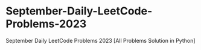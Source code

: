 # September-Daily-LeetCode-Problems-2023
September Daily LeetCode Problems 2023 [All Problems Solution in Python]
